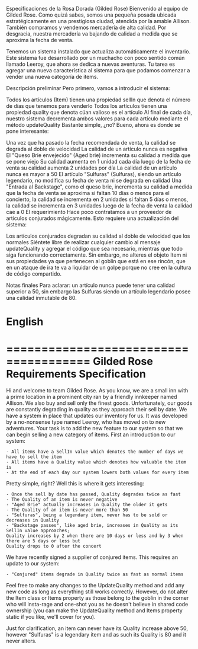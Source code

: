 Especificaciones de la Rosa Dorada (Gilded Rose)
Bienvenido al equipo de Gilded Rose. Como quizá sabes, somos una pequeña posada ubicada estratégicamente en una prestigiosa ciudad, atendida por la amable Allison. También compramos y vendemos mercadería de alta calidad. Por desgracia, nuestra mercadería va bajando de calidad a medida que se aproxima la fecha de venta.

Tenemos un sistema instalado que actualiza automáticamente el inventario. Este sistema fue desarrollado por un muchacho con poco sentido común llamado Leeroy, que ahora se dedica a nuevas aventuras. Tu tarea es agregar una nueva característica al sistema para que podamos comenzar a vender una nueva categoría de items.

Descripción preliminar
Pero primero, vamos a introducir el sistema:

Todos los artículos (Item) tienen una propiedad sellIn que denota el número de días que tenemos para venderlo
Todos los artículos tienen una propiedad quality que denota cúan valioso es el artículo
Al final de cada día, nuestro sistema decrementa ambos valores para cada artículo mediante el método updateQuality
Bastante simple, ¿no? Bueno, ahora es donde se pone interesante:

Una vez que ha pasado la fecha recomendada de venta, la calidad se degrada al doble de velocidad
La calidad de un artículo nunca es negativa
El "Queso Brie envejecido" (Aged brie) incrementa su calidad a medida que se pone viejo
Su calidad aumenta en 1 unidad cada día
luego de la fecha de venta su calidad aumenta 2 unidades por día
La calidad de un artículo nunca es mayor a 50
El artículo "Sulfuras" (Sulfuras), siendo un artículo legendario, no modifica su fecha de venta ni se degrada en calidad
Una "Entrada al Backstage", como el queso brie, incrementa su calidad a medida que la fecha de venta se aproxima
si faltan 10 días o menos para el concierto, la calidad se incrementa en 2 unidades
si faltan 5 días o menos, la calidad se incrementa en 3 unidades
luego de la fecha de venta la calidad cae a 0
El requerimiento
Hace poco contratamos a un proveedor de artículos conjurados mágicamente. Esto requiere una actualización del sistema:

Los artículos conjurados degradan su calidad al doble de velocidad que los normales
Siéntete libre de realizar cualquier cambio al mensaje updateQuality y agregar el código que sea necesario, mientras que todo siga funcionando correctamente. Sin embargo, no alteres el objeto Item ni sus propiedades ya que pertenecen al goblin que está en ese rincón, que en un ataque de ira te va a liquidar de un golpe porque no cree en la cultura de código compartido.

Notas finales
Para aclarar: un artículo nunca puede tener una calidad superior a 50, sin embargo las Sulfuras siendo un artículo legendario posee una calidad inmutable de 80.


# English



======================================
Gilded Rose Requirements Specification
======================================

Hi and welcome to team Gilded Rose. As you know, we are a small inn with a prime location in a
prominent city ran by a friendly innkeeper named Allison. We also buy and sell only the finest goods.
Unfortunately, our goods are constantly degrading in quality as they approach their sell by date. We
have a system in place that updates our inventory for us. It was developed by a no-nonsense type named
Leeroy, who has moved on to new adventures. Your task is to add the new feature to our system so that
we can begin selling a new category of items. First an introduction to our system:

	- All items have a SellIn value which denotes the number of days we have to sell the item
	- All items have a Quality value which denotes how valuable the item is
	- At the end of each day our system lowers both values for every item

Pretty simple, right? Well this is where it gets interesting:

	- Once the sell by date has passed, Quality degrades twice as fast
	- The Quality of an item is never negative
	- "Aged Brie" actually increases in Quality the older it gets
	- The Quality of an item is never more than 50
	- "Sulfuras", being a legendary item, never has to be sold or decreases in Quality
	- "Backstage passes", like aged brie, increases in Quality as its SellIn value approaches;
	Quality increases by 2 when there are 10 days or less and by 3 when there are 5 days or less but
	Quality drops to 0 after the concert

We have recently signed a supplier of conjured items. This requires an update to our system:

	- "Conjured" items degrade in Quality twice as fast as normal items

Feel free to make any changes to the UpdateQuality method and add any new code as long as everything
still works correctly. However, do not alter the Item class or Items property as those belong to the
goblin in the corner who will insta-rage and one-shot you as he doesn't believe in shared code
ownership (you can make the UpdateQuality method and Items property static if you like, we'll cover
for you).

Just for clarification, an item can never have its Quality increase above 50, however "Sulfuras" is a
legendary item and as such its Quality is 80 and it never alters.